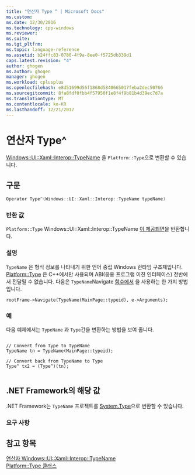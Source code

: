 ```yaml
---
title: "연산자 Type ^ | Microsoft Docs"
ms.custom: 
ms.date: 12/30/2016
ms.technology: cpp-windows
ms.reviewer: 
ms.suite: 
ms.tgt_pltfrm: 
ms.topic: language-reference
ms.assetid: b24ffc83-0780-4f9a-8ee0-f5725db339d1
caps.latest.revision: "4"
author: ghogen
ms.author: ghogen
manager: ghogen
ms.workload: cplusplus
ms.openlocfilehash: e8d51699d56f1868d5840665017feba2dec50766
ms.sourcegitcommit: 8fa8fdf0fbb4f57950f1e8f4f9b81b4d39ec7d7a
ms.translationtype: MT
ms.contentlocale: ko-KR
ms.lasthandoff: 12/21/2017
---
```

# <a name="operator-type"></a>연산자 Type^
[Windows::UI::Xaml::Interop::TypeName](http://msdn.microsoft.com/library/windows/apps/windows.ui.xaml.interop.typename.aspx) 을 `Platform::Type`으로 변환할 수 있습니다.  
  
## <a name="syntax"></a>구문  
  
```cpp  
Operator Type^(Windows::UI::Xaml::Interop::TypeName typeName)  
```  
  
### <a name="return-value"></a>반환 값  
 `Platform::Type` Windows::UI::Xaml::Interop::TypeName [이 제공되면](http://msdn.microsoft.com/library/windows/apps/windows.ui.xaml.interop.typename.aspx)을 반환합니다.  
  
### <a name="remarks"></a>설명  
 `TypeName` 은 형식 정보를 나타내기 위한 언어 중립 Windows 런타임 구조체입니다. [Platform::Type](../cppcx/platform-type-class.md) 은 C++에서만 사용되며 ABI(응용 프로그램 이진 인터페이스) 전반에서 전달될 수 없습니다. 다음은 `TypeName`Navigate [함수에서](http://msdn.microsoft.com/library/windows/apps/hh702394.aspx) 을 사용하는 한 가지 방법입니다.  
  
```  
rootFrame->Navigate(TypeName(MainPage::typeid), e->Arguments);  
```  
  
### <a name="example"></a>예  
 다음 예제에서는 `TypeName` 과 `Type`간을 변환하는 방법을 보여 줍니다.  
  
```  
  
// Convert from Type to TypeName  
TypeName tn = TypeName(MainPage::typeid);  
  
// Convert back from TypeName to Type  
Type^ tx2 = (Type^)(tn);  
  
```  
  
## <a name="net-framework-equivalent"></a>.NET Framework의 해당 값  
 .NET Framework는 `TypeName` 프로젝트를 [System.Type](assetId:///System.Type?qualifyHint=False&autoUpgrade=True)으로 변환할 수 있습니다.  
  
### <a name="requirements"></a>요구 사항  
  
## <a name="see-also"></a>참고 항목  
 [연산자 Windows::UI::Xaml::Interop::TypeName](../cppcx/operator-subtractwindows-ui-xaml-interop-typename.md)   
 [Platform::Type 클래스](../cppcx/platform-type-class.md)